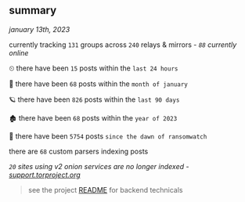 
## summary
_january 13th, 2023_

currently tracking `131` groups across `240` relays & mirrors - _`88` currently online_

⏲ there have been `15` posts within the `last 24 hours`

🦈 there have been `68` posts within the `month of january`

🪐 there have been `826` posts within the `last 90 days`

🏚 there have been `68` posts within the `year of 2023`

🦕 there have been `5754` posts `since the dawn of ransomwatch`

there are `68` custom parsers indexing posts

_`20` sites using v2 onion services are no longer indexed - [support.torproject.org](https://support.torproject.org/onionservices/v2-deprecation/)_

> see the project [README](https://github.com/joshhighet/ransomwatch#ransomwatch--) for backend technicals
